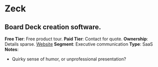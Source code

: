 # Zeck
## Board Deck creation software.
**Free Tier**: Free product tour.
**Paid Tier**: Contact for quote.
**Ownership**: Details sparse.
[Website](https://www.zeck.app/)
**Segment**: Executive communication
**Type**: SaaS
**Notes**: 
- Quirky sense of humor, or unprofessional presentation?

